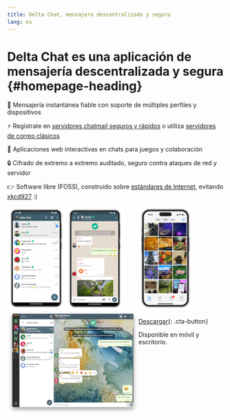 ```yaml
---
title: Delta Chat, mensajero descentralizado y seguro
lang: es
---
```


# Delta Chat es una aplicación de mensajería descentralizada y segura {#homepage-heading}

💬 Mensajería instantánea fiable con soporte de múltiples perfiles y dispositivos

⚡️ Regístrate en [servidores chatmail seguros y rápidos](chatmail) o utiliza [servidores de correo clásicos](https://providers.delta.chat/)

🥳 Aplicaciones web interactivas en chats para juegos y colaboración

🔒 Cifrado de extremo a extremo auditado, seguro contra ataques de red y servidor

👉 Software libre (FOSS), construido sobre [estándares de Internet](https://github.com/deltachat/deltachat-core-rust/blob/master/standards.md), evitando [xkcd927](https://xkcd.com/927/) :)

<div>
<a href="../assets/home/screenshots/android1.png">
<picture>
<source srcset="../assets/home/screenshots/android1-thumbnail.webp" type="image/webp" />
<source srcset="../assets/home/screenshots/android1-thumbnail.png" type="image/png" />
<img src="../assets/home/screenshots/android1-thumbnail.png" width="136" height="242" style="float: left; display: block;" alt="Una captura de pantalla de Delta Chat en Android mostrando la lista de chats" />
</picture>
</a>
</div>

<div>
<a href="../assets/home/screenshots/android2.png">
<picture>
<source srcset="../assets/home/screenshots/android2-thumbnail.webp" type="image/webp" />
<source srcset="../assets/home/screenshots/android2-thumbnail.png" type="image/png" />
<img src="../assets/home/screenshots/android2-thumbnail.png" width="136" height="242" style="float: left; display: block;" alt="Una captura de pantalla de Delta Chat en Android mostrando un chat" />
</picture>
</a>
</div>

<div>
<a href="../assets/home/screenshots/desktop.png">
<picture>
<source srcset="../assets/home/screenshots/desktop-thumbnail.webp" type="image/webp" />
<source srcset="../assets/home/screenshots/desktop-thumbnail.png" type="image/png" />
<img src="../assets/home/screenshots/desktop-thumbnail.png" width="305" height="242" style="float:left;" alt="Una captura de pantalla de Delta Chat en el escritorio" />
</picture>
</a>
</div>

<div>
<a href="../assets/home/screenshots/ios.png">
<picture>
<source srcset="../assets/home/screenshots/ios-thumbnail.webp" type="image/webp" />
<source srcset="../assets/home/screenshots/ios-thumbnail.png" type="image/png" />
<img src="../assets/home/screenshots/ios.png" width="124" height="242" alt="Una captura de pantalla de Delta Chat en iOS" />
</picture>
</a>
</div>

[Descargar](https://get.delta.chat){: .cta-button}

Disponible en móvil y escritorio.


